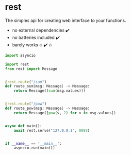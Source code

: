 # rest

The simples api for creating web interface to your functions.
* no external dependencies :heavy_check_mark:
* no batteries included :heavy_check_mark:
* barely works :fire: :heavy_check_mark: :fire:


```python
import asyncio

import rest
from rest import Message


@rest.route("/sum")
def route_sum(msg: Message) -> Message:
    return Message([sum(msg.values)])


@rest.route("/pow")
def route_pow(msg: Message) -> Message:
    return Message([pow(v, 2) for v in msg.values])


async def main():
    await rest.serve("127.0.0.1", 8888)


if __name__ == '__main__':
    asyncio.run(main())
```
